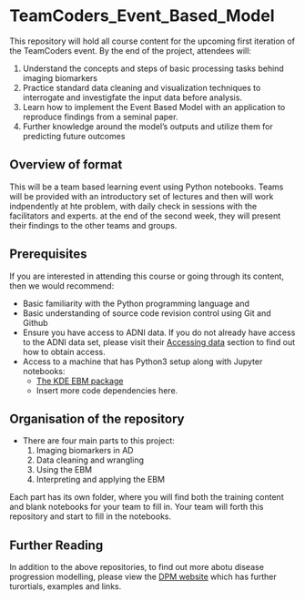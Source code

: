 # TeamCoders_Event_Based_Model
This repository will hold all course content for the upcoming first iteration of the TeamCoders event. 
By the end of the project, attendees will:
   1. Understand the concepts and steps of basic processing tasks behind imaging biomarkers
   2. Practice standard data cleaning and visualization techniques to interrogate and investigfate the input data before analysis.
   3. Learn how to implement the Event Based Model with an application to reproduce findings from a seminal paper. 
   4. Further knowledge around the model’s outputs and utilize them for predicting future outcomes

## Overview of format
This will be a team based learning event using Python notebooks.  Teams will be provided with an introductory set of lectures and then will work indpendently at hte problem, with daily check in sessions with the facilitators and experts. at the end of the second week, they will present their findings to the other teams and groups.

## Prerequisites
If you are interested in attending this course or going through its content, then we would recommend:
* Basic familiarity with the Python programming language and 
* Basic understanding of source code revision control using Git and Github
* Ensure you have access to ADNI data. If you do not already have access to the ADNI data set, please visit their [Accessing data](http://adni.loni.usc.edu/data-samples/access-data/) section to find out how to obtain access.
* Access to a machine that has Python3 setup along with Jupyter notebooks:
  * [The KDE EBM package](https://github.com/ucl-pond/kde_ebm)
  * Insert more code dependencies here.

## Organisation of the repository
* There are four main parts to this project:
   1. Imaging biomarkers in AD
   2. Data cleaning and wrangling
   3. Using the EBM
   4. Interpreting and applying the EBM

Each part has its own folder, where you will find both the training content and blank notebooks for your team to fill in. Your team will forth this repository and start to fill in the notebooks.

## Further Reading
In addition to the above repositories, to find out more abotu disease progression modelling, please view the [DPM website](https://disease-progression-modelling.github.io/pages/main.html) which has further turortials, examples and links. 

